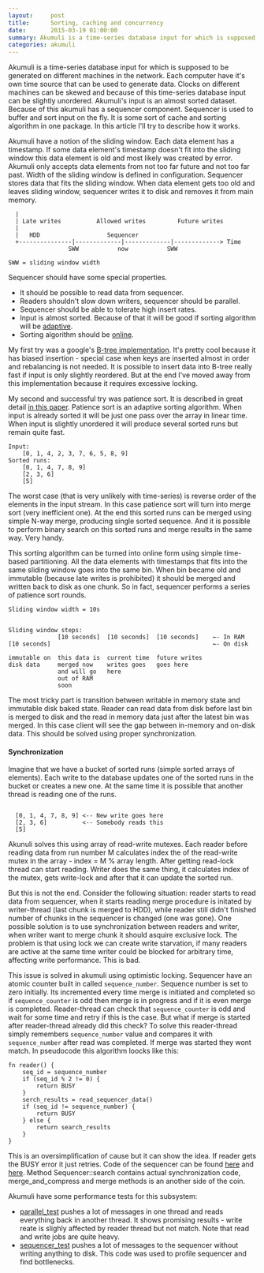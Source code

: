 ```yaml
---
layout:     post
title:      Sorting, caching and concurrency
date:       2015-03-19 01:00:00
summary: Akumuli is a time-series database input for which is supposed to be generated on different machines...
categories: akumuli
---
```


Akumuli is a time-series database input for which is supposed to be generated on different machines in the network. Each computer have it's own time source that can be used to generate data. Clocks on different machines can be skewed and because of this time-series database input can be slightly unordered. Akumuli's input is an almost sorted dataset. Because of this akumuli has a sequencer component. Sequencer is used to buffer and sort input on the fly. It is some sort of cache and sorting algorithm in one package. In this article I'll try to describe how it works.

Akumuli have a notion of the sliding window. Each data element has a timestamp. If some data element's timestamp doesn't fit into the sliding window this data element is old and most likely was created by error. Akumuli only accepts data elements from not too far future and not too far past.  Width of the sliding window is defined in configuration. Sequencer stores data that fits the sliding window. When data element gets too old and leaves sliding window, sequencer writes it to disk and removes it from main memory.

```
  |
  | Late writes          Allowed writes         Future writes
  |
  |   HDD                   Sequencer         
  +---------------|-------------|-------------|-------------> Time
                 SWW           now           SWW

SWW = sliding window width
```

Sequencer should have some special properties.
- It should be possible to read data from sequencer.
- Readers shouldn't slow down writers, sequencer should be parallel.
- Sequencer should be able to tolerate high insert rates.
- Input is almost sorted. Because of that it will be good if sorting algorithm will be [adaptive](http://en.wikipedia.org/wiki/Adaptive_sort).
- Sorting algorithm should be [online](http://en.wikipedia.org/wiki/Online_algorithm).

My first try was a google's [B-tree implementation](https://code.google.com/p/cpp-btree/). It's pretty cool because it has biased insertion - special case when keys are inserted almost in order and rebalancing is not needed. It is possible to insert data into B-tree really fast if input is only slightly reordered. But at the end I've moved away from this implementation because it requires excessive locking.

My second and successful try was patience sort. It is described in great detail [in this paper](http://research.microsoft.com/pubs/209622/patsort-sigmod14.pdf). Patience sort is an adaptive sorting algorithm. When input is already sorted it will be just one pass over the array in linear time. When input is slightly unordered it will produce several sorted runs but remain quite fast.

```
Input:
    [0, 1, 4, 2, 3, 7, 6, 5, 8, 9]
Sorted runs:
    [0, 1, 4, 7, 8, 9]
    [2, 3, 6]
    [5]
```

The worst case (that is very unlikely with time-series) is reverse order of the elements in the input stream. In this case patience sort will turn into merge sort (very inefficient one).
At the end this sorted runs can be merged using simple N-way merge, producing single sorted sequence. And it is possible to perform binary search on this sorted runs and merge results in the same way. Very handy.

This sorting algorithm can be turned into online form using simple time-based partitioning. All the data elements with timestamps that fits into the same sliding window goes into the same bin. When bin became old and immutable (because late writes is prohibited) it should be merged and written back to disk as one chunk. So in fact, sequencer performs a series of patience sort rounds.

```
Sliding window width = 10s


Sliding window steps:
              [10 seconds]  [10 seconds]  [10 seconds]    ←- In RAM
[10 seconds]                                              ←- On disk

immutable on  this data is  current time  future writes
disk data     merged now    writes goes   goes here
              and will go   here
              out of RAM
              soon   
```

The most tricky part is transition between writable in memory state and immutable disk baked state. Reader can read data from disk before last bin is merged to disk and the read in memory data just after the latest bin was merged. In this case client will see the gap between in-memory and on-disk data. This should be solved using proper synchronization.

#### Synchronization
Imagine that we have a bucket of sorted runs (simple sorted arrays of elements). Each write to the database updates one of the sorted runs in the bucket or creates a new one. At the same time it is possible that another thread is reading one of the runs.

```

  [0, 1, 4, 7, 8, 9] <-- New write goes here
  [2, 3, 6]          <-- Somebody reads this
  [5]
```

Akunuli solves this using array of read-write mutexes. Each reader before reading data from run number M calculates index the of the read-write mutex in the array - index = M % array length. After getting read-lock thread can start reading. Writer does the same thing, it calculates index of the mutex, gets write-lock and after that it can update the sorted run.

But this is not the end. Consider the following situation: reader starts to read data from sequencer, when it starts reading merge procedure is initated by writer-thread (last chunk is merged to HDD), while reader still didn't finished number of chunks in the sequencer is changed (one was gone). One possible solution is to use synchronization between readers and writer, when writer want to merge chunk it should asquire exclusive lock. The problem is that using lock we can create write starvation, if many readers are active at the same time writer could be blocked for arbitrary time, affecting write performance. This is bad.

This issue is solved in akumuli using optimistic locking. Sequencer have an atomic counter built in called `sequence_number`. Sequence number is set to zero initially. Its incremented every time merge is initiated and completed so if `sequence_counter` is odd then merge is in progress and if it is even merge is completed. Reader-thread can check that `sequence_counter` is odd and wait for some time and retry if this is the case. But what if merge is started after reader-thread already did this check? To solve this reader-thread simply remembers `sequence_number` value and compares it with `sequence_number` after read was completed. If merge was started they wont match. In pseudocode this algorithm loocks like this:

```
fn reader() {
    seq_id = sequence_number
    if (seq_id % 2 != 0) {
        return BUSY
    }
    serch_results = read_sequencer_data()
    if (seq_id != sequence_number) {
        return BUSY
    } else {
        return search_results
    }
}
```

This is an oversimplification of cause but it can show the idea. If reader gets the BUSY error it just retries. Code of the sequencer can be found [here](https://github.com/akumuli/Akumuli/blob/master/libakumuli/src/sequencer.h) and [here](https://github.com/akumuli/Akumuli/blob/master/libakumuli/src/sequencer.cpp). Method Sequencer::search contains actual synchronization code, merge_and_compress and merge methods is an another side of the coin.

Akumuli have some performance tests for this subsystem:

- [parallel_test](https://github.com/akumuli/Akumuli/tree/master/libakumuli/tests/parallel_test) pushes a lot of messages in one thread and reads everything back in another thread. It shows promising results - write reate is slighly affected by reader thread but not match. Note that read and write jobs are quite heavy.
- [sequencer_test](https://github.com/akumuli/Akumuli/tree/master/libakumuli/tests/sequencer_test) pushes a lot of messages to the sequencer without writing anything to disk. This code was used to profile sequencer and find bottlenecks.
